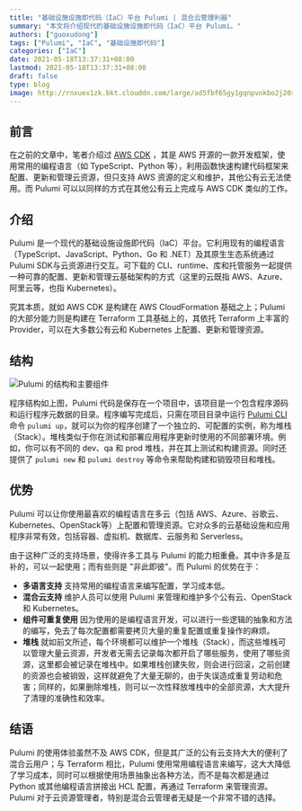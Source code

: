 ```yaml
---
title: "基础设施设施即代码（IaC）平台 Pulumi | 混合云管理利器"
summary: "本文将介绍现代的基础设施设施即代码（IaC）平台 Pulumi。"
authors: ["guoxudong"]
tags: ["Pulumi", "IaC", "基础设施即代码"]
categories: ["IaC"]
date: 2021-05-18T13:37:31+08:00
lastmod: 2021-05-18T13:37:31+08:00
draft: false
type: blog
image: http://rnxuex1zk.bkt.clouddn.com/large/ad5fbf65gy1gqnpvnkbo2j20xc0hidkn.jpg
---
```

## 前言

在之前的文章中，笔者介绍过 [AWS CDK](../aws-cdk-introduction) ，其是 AWS 开源的一款开发框架，使用常用的编程语言（如 TypeScript、Python 等），利用函数快速构建代码框架来配置、更新和管理云资源，但只支持 AWS 资源的定义和维护，其他公有云无法使用。而 
Pulumi 可以以同样的方式在其他公有云上完成与 AWS CDK 类似的工作。

## 介绍

Pulumi 是一个现代的基础设施设施即代码（IaC）平台。它利用现有的编程语言（TypeScript、JavaScript、Python、Go 和 .NET）及其原生生态系统通过 Pulumi SDK与云资源进行交互。可下载的 CLI、runtime、库和托管服务一起提供一种可靠的配置、更新和管理云基础架构的方式（这里的云既指 AWS、Azure、阿里云等，也指 Kubernetes）。

究其本质，就如 AWS CDK 是构建在 AWS CloudFormation 基础之上；Pulumi 的大部分能力则是构建在 Terraform 工具基础上的，其依托 Terraform 上丰富的 Provider，可以在大多数公有云和 Kubernetes 上配置、更新和管理资源。

## 结构

![Pulumi 的结构和主要组件](http://rnxuex1zk.bkt.clouddn.com/large/ad5fbf65gy1gqnoo4y1r0j20yg0pcgnr.jpg)

程序结构如上图，Pulumi 代码是保存在一个项目中，该项目是一个包含程序源码和运行程序元数据的目录。程序编写完成后，只需在项目目录中运行 [Pulumi CLI](https://www.pulumi.com/docs/reference/cli/) 命令 `pulumi up`，就可以为你的程序创建了一个独立的、可配置的实例，称为堆栈（Stack）。堆栈类似于你在测试和部署应用程序更新时使用的不同部署环境。例如，你可以有不同的 dev、qa 和 prod 堆栈，并在其上测试和构建资源。同时还提供了 `pulumi new` 和 `pulumi destroy` 等命令来帮助构建和销毁项目和堆栈。

## 优势

Pulumi 可以让你使用最喜欢的编程语言在多云（包括 AWS、Azure、谷歌云、Kubernetes、OpenStack等）上配置和管理资源。它对众多的云基础设施和应用程序非常有效，包括容器、虚拟机、数据库、云服务和 Serverless。

由于这种广泛的支持场景，使得许多工具与 Pulumi 的能力相重叠。其中许多是互补的，可以一起使用；而有些则是 "非此即彼"。而 Pulumi 的优势在于：

- **多语言支持**
    支持常用的编程语言来编写配置，学习成本低。
- **混合云支持**
    维护人员可以使用 Pulumi 来管理和维护多个公有云、OpenStack 和 Kubernetes。
- **组件可重复使用**
    因为使用的是编程语言开发，可以进行一些逻辑的抽象和方法的编写，免去了每次配置都需要拷贝大量的重复配置或重复操作的麻烦。
- **堆栈**
    就如前文所述，每个环境都可以维护一个堆栈（Stack），而这些堆栈可以管理大量云资源，开发者无需去记录每次都开启了哪些服务，使用了哪些资源，这里都会被记录在堆栈中。如果堆栈创建失败，则会进行回滚，之前创建的资源也会被销毁，这样就避免了大量无聊的，由于失误造成重复劳动和危害；同样的，如果删除堆栈，则可以一次性释放堆栈中的全部资源，大大提升了清理的准确性和效率。

## 结语

Pulumi 的使用体验虽然不及 AWS CDK，但是其广泛的公有云支持大大的便利了混合云用户；与 Terraform 相比，Pulumi 使用常用编程语言来编写，这大大降低了学习成本，同时可以根据使用场景抽象出各种方法，而不是每次都是通过 Python 或其他编程语言拼接出 HCL 配置，再通过 Terraform 来管理资源。Pulumi 对于云资源管理者，特别是混合云管理者无疑是一个非常不错的选择。
